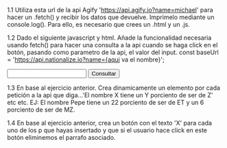 1.1 Utiliza esta url de la api Agify 'https://api.agify.io?name=michael' para 
hacer un .fetch() y recibir los datos que devuelve. Imprimelo mediante un 
console.log(). Para ello, es necesario que crees un .html y un .js.

1.2 Dado el siguiente javascript y html. Añade la funcionalidad necesaria usando 
fetch() para hacer una consulta a la api cuando se haga click en el botón, 
pasando como parametro de la api, el valor del input.
const baseUrl = 'https://api.nationalize.io?name={aqui va el nombre}';

<!DOCTYPE html>
<html lang="en">
<head>
    <meta charset="UTF-8">
    <meta name="viewport" content="width=device-width, initial-scale=1.0">
    <title>Document</title>
</head>
<body>
    <input type="text">
    <button>Consultar</button>
</body>
</html>

1.3 En base al ejercicio anterior. Crea dinamicamente un elemento  por cada petición 
a la api que diga...'El nombre X tiene un Y porciento de ser de Z' etc etc.
EJ: El nombre Pepe tiene un 22 porciento de ser de ET y un 6 porciento de ser 
de MZ.

1.4 En base al ejercicio anterior, crea un botón con el texto 'X' para cada uno 
de los p que hayas insertado y que si el usuario hace click en este botón 
eliminemos el parrafo asociado.